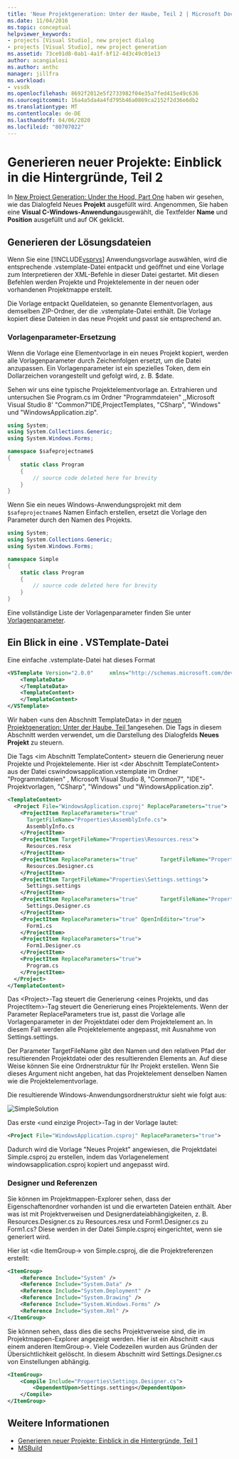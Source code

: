 ```yaml
---
title: 'Neue Projektgeneration: Unter der Haube, Teil 2 | Microsoft Docs'
ms.date: 11/04/2016
ms.topic: conceptual
helpviewer_keywords:
- projects [Visual Studio], new project dialog
- projects [Visual Studio], new project generation
ms.assetid: 73ce91d8-0ab1-4a1f-bf12-4d3c49c01e13
author: acangialosi
ms.author: anthc
manager: jillfra
ms.workload:
- vssdk
ms.openlocfilehash: 8692f2012e5f2733982f04e35a7fed415e49c636
ms.sourcegitcommit: 16a4a5da4a4fd795b46a0869ca2152f2d36e6db2
ms.translationtype: MT
ms.contentlocale: de-DE
ms.lasthandoff: 04/06/2020
ms.locfileid: "80707022"
---
```

# <a name="new-project-generation-under-the-hood-part-two"></a>Generieren neuer Projekte: Einblick in die Hintergründe, Teil 2

In [New Project Generation: Under the Hood, Part One](../../extensibility/internals/new-project-generation-under-the-hood-part-one.md) haben wir gesehen, wie das Dialogfeld Neues **Projekt** ausgefüllt wird. Angenommen, Sie haben eine **Visual C-Windows-Anwendung**ausgewählt, die Textfelder **Name** und **Position** ausgefüllt und auf OK geklickt.

## <a name="generating-the-solution-files"></a>Generieren der Lösungsdateien
 Wenn Sie eine [!INCLUDE[vsprvs](../../code-quality/includes/vsprvs_md.md)] Anwendungsvorlage auswählen, wird die entsprechende .vstemplate-Datei entpackt und geöffnet und eine Vorlage zum Interpretieren der XML-Befehle in dieser Datei gestartet. Mit diesen Befehlen werden Projekte und Projektelemente in der neuen oder vorhandenen Projektmappe erstellt.

 Die Vorlage entpackt Quelldateien, so genannte Elementvorlagen, aus demselben ZIP-Ordner, der die .vstemplate-Datei enthält. Die Vorlage kopiert diese Dateien in das neue Projekt und passt sie entsprechend an.

### <a name="template-parameter-replacement"></a>Vorlagenparameter-Ersetzung
 Wenn die Vorlage eine Elementvorlage in ein neues Projekt kopiert, werden alle Vorlagenparameter durch Zeichenfolgen ersetzt, um die Datei anzupassen. Ein Vorlagenparameter ist ein spezielles Token, dem ein Dollarzeichen vorangestellt und gefolgt wird, z. B. $date.

 Sehen wir uns eine typische Projektelementvorlage an. Extrahieren und untersuchen Sie Program.cs im Ordner "Programmdateien" ,,Microsoft Visual Studio 8' "Common7"IDE,ProjectTemplates, "CSharp", "Windows" und "WindowsApplication.zip".

```csharp
using System;
using System.Collections.Generic;
using System.Windows.Forms;

namespace $safeprojectname$
{
    static class Program
    {
        // source code deleted here for brevity
    }
}
```

Wenn Sie ein neues Windows-Anwendungsprojekt mit dem `$safeprojectname$` Namen Einfach erstellen, ersetzt die Vorlage den Parameter durch den Namen des Projekts.

```csharp
using System;
using System.Collections.Generic;
using System.Windows.Forms;

namespace Simple
{
    static class Program
    {
        // source code deleted here for brevity
    }
}
```

 Eine vollständige Liste der Vorlagenparameter finden Sie unter [Vorlagenparameter](../../ide/template-parameters.md).

## <a name="a-look-inside-a-vstemplate-file"></a>Ein Blick in eine . VSTemplate-Datei
 Eine einfache .vstemplate-Datei hat dieses Format

```xml
<VSTemplate Version="2.0.0"     xmlns="http://schemas.microsoft.com/developer/vstemplate/2005"     Type="Project">
    <TemplateData>
    </TemplateData>
    <TemplateContent>
    </TemplateContent>
</VSTemplate>
```

 Wir haben \<uns den Abschnitt TemplateData> in der [neuen Projektgeneration: Unter der Haube, Teil 1](../../extensibility/internals/new-project-generation-under-the-hood-part-one.md)angesehen. Die Tags in diesem Abschnitt werden verwendet, um die Darstellung des Dialogfelds **Neues Projekt** zu steuern.

 Die Tags \<im Abschnitt TemplateContent> steuern die Generierung neuer Projekte und Projektelemente. Hier ist \<der Abschnitt TemplateContent> aus der Datei cswindowsapplication.vstemplate im Ordner "Programmdateien" , Microsoft Visual Studio 8, "Common7", "IDE"-Projektvorlagen, "CSharp", "Windows" und "WindowsApplication.zip".

```xml
<TemplateContent>
  <Project File="WindowsApplication.csproj" ReplaceParameters="true">
    <ProjectItem ReplaceParameters="true"
      TargetFileName="Properties\AssemblyInfo.cs">
      AssemblyInfo.cs
    </ProjectItem>
    <ProjectItem TargetFileName="Properties\Resources.resx">
      Resources.resx
    </ProjectItem>
    <ProjectItem ReplaceParameters="true"       TargetFileName="Properties\Resources.Designer.cs">
      Resources.Designer.cs
    </ProjectItem>
    <ProjectItem TargetFileName="Properties\Settings.settings">
      Settings.settings
    </ProjectItem>
    <ProjectItem ReplaceParameters="true"       TargetFileName="Properties\Settings.Designer.cs">
      Settings.Designer.cs
    </ProjectItem>
    <ProjectItem ReplaceParameters="true" OpenInEditor="true">
      Form1.cs
    </ProjectItem>
    <ProjectItem ReplaceParameters="true">
      Form1.Designer.cs
    </ProjectItem>
    <ProjectItem ReplaceParameters="true">
      Program.cs
    </ProjectItem>
  </Project>
</TemplateContent>
```

 Das \<Project>-Tag steuert die Generierung \<eines Projekts, und das ProjectItem>-Tag steuert die Generierung eines Projektelements. Wenn der Parameter ReplaceParameters true ist, passt die Vorlage alle Vorlagenparameter in der Projektdatei oder dem Projektelement an. In diesem Fall werden alle Projektelemente angepasst, mit Ausnahme von Settings.settings.

 Der Parameter TargetFileName gibt den Namen und den relativen Pfad der resultierenden Projektdatei oder des resultierenden Elements an. Auf diese Weise können Sie eine Ordnerstruktur für Ihr Projekt erstellen. Wenn Sie dieses Argument nicht angeben, hat das Projektelement denselben Namen wie die Projektelementvorlage.

 Die resultierende Windows-Anwendungsordnerstruktur sieht wie folgt aus:

 ![SimpleSolution](../../extensibility/internals/media/simplesolution.png "SimpleSolution")

 Das erste \<und einzige Project>-Tag in der Vorlage lautet:

```xml
<Project File="WindowsApplication.csproj" ReplaceParameters="true">
```

 Dadurch wird die Vorlage "Neues Projekt" angewiesen, die Projektdatei Simple.csproj zu erstellen, indem das Vorlagenelement windowsapplication.csproj kopiert und angepasst wird.

### <a name="designers-and-references"></a>Designer und Referenzen
 Sie können im Projektmappen-Explorer sehen, dass der Eigenschaftenordner vorhanden ist und die erwarteten Dateien enthält. Aber was ist mit Projektverweisen und Designerdateiabhängigkeiten, z. B. Resources.Designer.cs zu Resources.resx und Form1.Designer.cs zu Form1.cs?  Diese werden in der Datei Simple.csproj eingerichtet, wenn sie generiert wird.

 Hier ist \<die ItemGroup-> von Simple.csproj, die die Projektreferenzen erstellt:

```xml
<ItemGroup>
    <Reference Include="System" />
    <Reference Include="System.Data" />
    <Reference Include="System.Deployment" />
    <Reference Include="System.Drawing" />
    <Reference Include="System.Windows.Forms" />
    <Reference Include="System.Xml" />
</ItemGroup>
```

 Sie können sehen, dass dies die sechs Projektverweise sind, die im Projektmappen-Explorer angezeigt werden. Hier ist ein Abschnitt \<aus einem anderen ItemGroup->. Viele Codezeilen wurden aus Gründen der Übersichtlichkeit gelöscht. In diesem Abschnitt wird Settings.Designer.cs von Einstellungen abhängig.

```xml
<ItemGroup>
    <Compile Include="Properties\Settings.Designer.cs">
        <DependentUpon>Settings.settings</DependentUpon>
    </Compile>
</ItemGroup>
```

## <a name="see-also"></a>Weitere Informationen

- [Generieren neuer Projekte: Einblick in die Hintergründe, Teil 1](../../extensibility/internals/new-project-generation-under-the-hood-part-one.md)
- [MSBuild](../../msbuild/msbuild.md)
